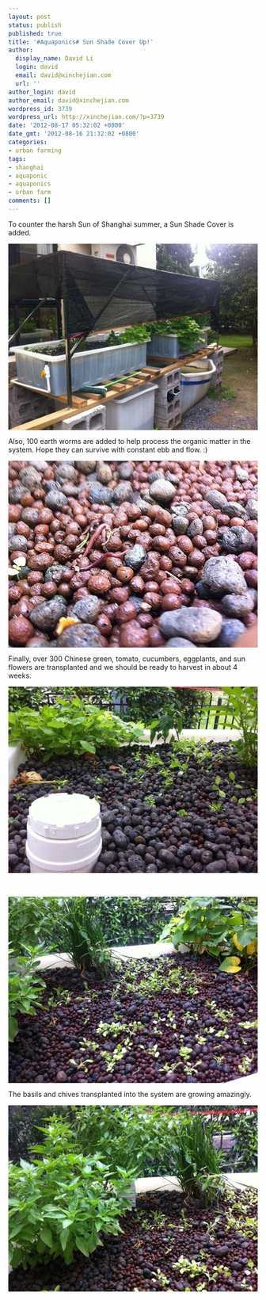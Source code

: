 ```yaml
---
layout: post
status: publish
published: true
title: '#Aquaponics# Sun Shade Cover Up!'
author:
  display_name: David Li
  login: david
  email: david@xinchejian.com
  url: ''
author_login: david
author_email: david@xinchejian.com
wordpress_id: 3739
wordpress_url: http://xinchejian.com/?p=3739
date: '2012-08-17 05:32:02 +0800'
date_gmt: '2012-08-16 21:32:02 +0800'
categories:
- urban farming
tags:
- shanghai
- aquaponic
- aquaponics
- urban farm
comments: []
---
```

<p>To counter the harsh Sun of Shanghai summer, a Sun Shade Cover is added. </p>
<p><img style="display:block; margin-left:auto; margin-right:auto;" src="/uploads/2012/08/IMG_3247.jpg" alt="IMG 3247" title="IMG_3247.jpg" border="0"/></p>
<p>Also, 100 earth worms are added to help process the organic matter in the system. Hope they can survive with constant ebb and flow. :) </p>
<p><img style="display:block; margin-left:auto; margin-right:auto;" src="/uploads/2012/08/IMG_3260.jpg" alt="IMG 3260" title="IMG_3260.JPG" border="0"/></p>
<p>Finally, over 300 Chinese green, tomato, cucumbers, eggplants, and sun flowers are transplanted and we should be ready to harvest in about 4 weeks. </p>
<p><img style="display:block; margin-left:auto; margin-right:auto;" src="/uploads/2012/08/IMG_3253.jpg" alt="IMG 3253" title="IMG_3253.jpg" border="0"/></p>
<p><br/><br />
<img style="display:block; margin-left:auto; margin-right:auto;" src="/uploads/2012/08/IMG_3256.jpg" alt="IMG 3256" title="IMG_3256.jpg" border="0"/></p>
<p>The basils and chives transplanted into the system are growing amazingly. </p>
<p><img style="display:block; margin-left:auto; margin-right:auto;" src="/uploads/2012/08/IMG_3257.jpg" alt="IMG 3257" title="IMG_3257.jpg" border="0"/></p>
